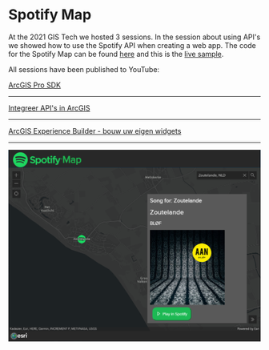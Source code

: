 # Spotify Map

At the 2021 GIS Tech we hosted 3 sessions. In the session about using API's we showed how to use the Spotify API when creating a web app. The code for the Spotify Map can be found [here](https://github.com/esrinederland/DevDay-2021/blob/main/APIs/spotify.html) and this is the [live sample](https://esrinederland.github.io/DevDay-2021/APIs/spotify.html).

All sessions have been published to YouTube:

[ArcGIS Pro SDK](https://www.youtube.com/watch?v=vp0h5EvPL_8)

<hr>

[Integreer API's in ArcGIS](https://www.youtube.com/watch?v=bl-26Yxx3Jc)

<hr>

[ArcGIS Experience Builder - bouw uw eigen widgets](https://www.youtube.com/watch?v=QWbcj06c70o&t=1263s)

<hr>

![Spotify Map](../images/spotify.png)

